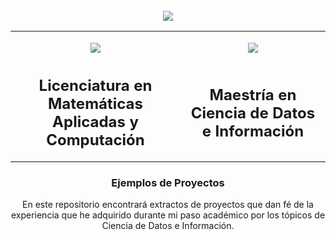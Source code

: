 <div id="top"></div>
<!-- PROJECT LOGO -->
<br />
<div align="center">

  <img src="https://www.globallogic.com/de/wp-content/uploads/sites/26/2019/10/Machine-Learning.jpg">
  <table border="0" cellspacing="0" cellpadding="0">
    <tr>
      <td>
        <p align="center"><img src="https://gauss.acatlan.unam.mx/pluginfile.php/38205/block_html/content/logo_acatlan_192x208.jpg" /></p>
      </td>
      <td>
        <p align="center"><img src="http://1.bp.blogspot.com/-dpgd3OADoHg/US_n9BsG2JI/AAAAAAAAAAc/_UBuSPqMYAw/s1600/LOGO+Infotec.jpg" /></p>
      </td>
    </tr>
    <tr>
      <td>
        <p align="center"><strong style="font-size: 150%;">Licenciatura en Matemáticas Aplicadas y Computación</strong></p>
      </td>
      <td>
        <p align="center"><strong style="font-size: 150%;">Maestría en Ciencia de Datos e Información</strong></p>
      </td>
    </tr>
  </table>

  <h3 align="center">Ejemplos de Proyectos</h3>

  <p align="center">
    En este repositorio encontrará extractos de proyectos que dan fé de la experiencia que he adquirido durante mi paso académico por los tópicos de Ciencia de Datos e Información.
  </p>
</div>

